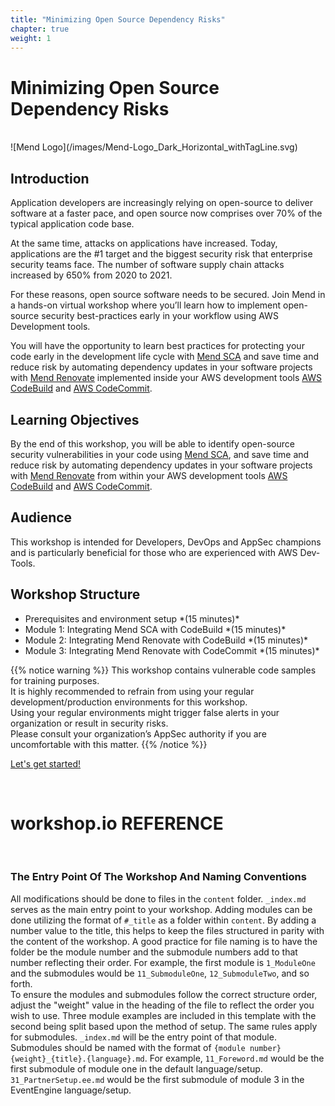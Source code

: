 ```yaml
---
title: "Minimizing Open Source Dependency Risks"
chapter: true
weight: 1
---
```



# Minimizing Open&nbsp;Source Dependency Risks
<br>
<!-- ![Partner Logo](/images/Mend-Logo_Dark_Horizontal_withTagLine.svg) -->
![Mend Logo](/images/Mend-Logo_Dark_Horizontal_withTagLine.svg)
<br>

## Introduction

Application developers are increasingly relying on open-source to deliver software at a faster pace, and open source now comprises over 70% of the typical application code base.  

At the same time, attacks on applications have increased. Today, applications are the #1 target and the biggest security risk that enterprise security teams face. The number of software supply chain attacks increased by 650% from 2020 to 2021.  

For these reasons, open source software needs to be secured. Join Mend in a hands-on virtual workshop where you’ll learn how to implement open-source security best-practices early in your workflow using AWS Development tools.  

You will have the opportunity to learn best practices for protecting your code early in the development life cycle with [Mend SCA](https://www.mend.io/open-source-security/) and save time and reduce risk by automating dependency updates in your software projects with [Mend Renovate](https://www.mend.io/free-developer-tools/renovate/) implemented inside your AWS development tools [AWS CodeBuild](https://aws.amazon.com/codebuild/) and [AWS CodeCommit](https://aws.amazon.com/codecommit/).  

## Learning Objectives
By the end of this workshop, you will be able to identify open-source security vulnerabilities in your code using [Mend SCA](https://www.mend.io/open-source-security/), and save time and reduce risk by automating dependency updates in your software projects with [Mend Renovate](https://www.mend.io/free-developer-tools/renovate/) from within your AWS development tools [AWS CodeBuild](https://aws.amazon.com/codebuild/) and [AWS CodeCommit](https://aws.amazon.com/codecommit/).  

## Audience
This workshop is intended for Developers, DevOps and AppSec champions and is particularly beneficial for those who are experienced with AWS Dev-Tools.  

## Workshop Structure
<ul>
    <li> Prerequisites and environment setup *(15 minutes)* </li>
    <li> Module 1: Integrating Mend SCA with CodeBuild *(15 minutes)* </li>
    <li> Module 2: Integrating Mend Renovate with CodeBuild *(15 minutes)* </li>
    <li> Module 3: Integrating Mend Renovate with CodeCommit *(15 minutes)* </li>
</ul>


{{% notice warning %}}
This workshop contains vulnerable code samples for training purposes.  
It is highly recommended to refrain from using your regular development/production environments for this workshop.  
Using your regular environments might trigger false alerts in your organization or result in security risks.  
Please consult your organization’s AppSec authority if you are uncomfortable with this matter.
{{% /notice %}}

[Let's get started!](/1_prerequisites.html)

<br>

# workshop.io REFERENCE

<br>


### The Entry Point Of The Workshop And Naming Conventions
All modifications should be done to files in the `content` folder. `_index.md` serves as the main entry point to your workshop. Adding modules can be done utilizing the format of `#_title` as a folder within `content`. By adding a number value to the title, this helps to keep the files structured in parity with the content of the workshop. A good practice for file naming is to have the folder be the module number and the submodule numbers add to that number reflecting their order. For example, the first module is `1_ModuleOne` and the submodules would be `11_SubmoduleOne`, `12_SubmoduleTwo`, and so forth. <br> <!-- <br> applies a line break to paragraphs -->
To ensure the modules and submodules follow the correct structure order, adjust the "weight" value in the heading of the file to reflect the order you wish to use. Three module examples are included in this template with the second being split based upon the method of setup. The same rules apply for submodules. `_index.md` will be the entry point of that module. Submodules should be named with the format of `{module number}{weight}_{title}.{language}.md`. For example, `11_Foreword.md` would be the first submodule of module one in the default language/setup. `31_PartnerSetup.ee.md` would be the first submodule of module 3 in the EventEngine language/setup.
